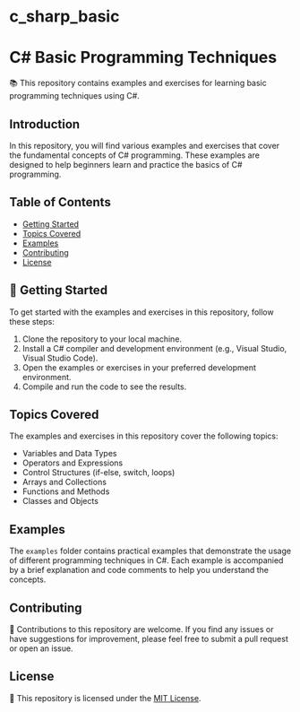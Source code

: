 # c_sharp_basic
# C# Basic Programming Techniques

📚 This repository contains examples and exercises for learning basic programming techniques using C#.

## Introduction

In this repository, you will find various examples and exercises that cover the fundamental concepts of C# programming. These examples are designed to help beginners learn and practice the basics of C# programming.

## Table of Contents

- [Getting Started](#-getting-started)
- [Topics Covered](#-topics-covered)
- [Examples](#-examples)
- [Contributing](#-contributing)
- [License](#-license)

## 🚀 Getting Started

To get started with the examples and exercises in this repository, follow these steps:

1. Clone the repository to your local machine.
2. Install a C# compiler and development environment (e.g., Visual Studio, Visual Studio Code).
3. Open the examples or exercises in your preferred development environment.
4. Compile and run the code to see the results.

## Topics Covered

The examples and exercises in this repository cover the following topics:

- Variables and Data Types
- Operators and Expressions
- Control Structures (if-else, switch, loops)
- Arrays and Collections
- Functions and Methods
- Classes and Objects

## Examples

The `examples` folder contains practical examples that demonstrate the usage of different programming techniques in C#. Each example is accompanied by a brief explanation and code comments to help you understand the concepts.

## Contributing

🤝 Contributions to this repository are welcome. If you find any issues or have suggestions for improvement, please feel free to submit a pull request or open an issue.

## License

📝 This repository is licensed under the [MIT License](LICENSE).
